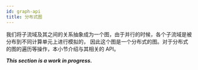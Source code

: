 ```yaml
---
id: graph-api
title: 分布式图
---
```


我们将子流域及其之间的关系抽象成为一个图，由于并行的时候，各个子流域是被分布到不同计算单元上进行模拟的，
因此这个图是一个分布式的图。对于分布式的图的遍历等操作，本小节介绍与其相关的 API。

***This section is a work in progress.***
